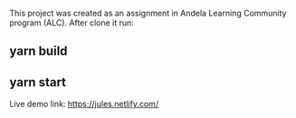 This project was created as an assignment in Andela Learning Community program (ALC).
After clone it run:
## yarn build
## yarn start

Live  demo link: https://jules.netlify.com/
